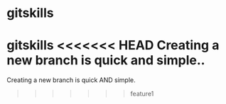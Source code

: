 # gitskills
gitskills
<<<<<<< HEAD
Creating a new branch is quick and simple..
=======
Creating a new branch is quick AND simple.
>>>>>>> feature1
